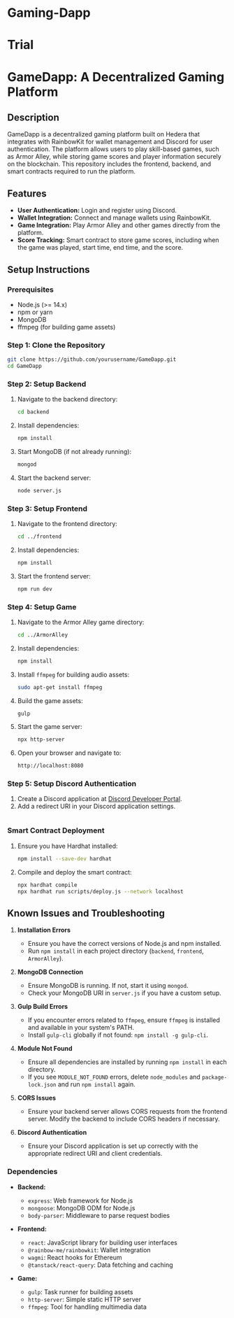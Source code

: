 # Gaming-Dapp
Trial
=======
# GameDapp: A Decentralized Gaming Platform

## Description
GameDapp is a decentralized gaming platform built on Hedera that integrates with RainbowKit for wallet management and Discord for user authentication. The platform allows users to play skill-based games, such as Armor Alley, while storing game scores and player information securely on the blockchain. This repository includes the frontend, backend, and smart contracts required to run the platform.

## Features
- **User Authentication:** Login and register using Discord.
- **Wallet Integration:** Connect and manage wallets using RainbowKit.
- **Game Integration:** Play Armor Alley and other games directly from the platform.
- **Score Tracking:** Smart contract to store game scores, including when the game was played, start time, end time, and the score.

## Setup Instructions

### Prerequisites
- Node.js (>= 14.x)
- npm or yarn
- MongoDB
- ffmpeg (for building game assets)

### Step 1: Clone the Repository
```sh
git clone https://github.com/yourusername/GameDapp.git
cd GameDapp
```

### Step 2: Setup Backend
1. Navigate to the backend directory:
   ```sh
   cd backend
   ```

2. Install dependencies:
   ```sh
   npm install
   ```

3. Start MongoDB (if not already running):
   ```sh
   mongod
   ```

4. Start the backend server:
   ```sh
   node server.js
   ```

### Step 3: Setup Frontend
1. Navigate to the frontend directory:
   ```sh
   cd ../frontend
   ```

2. Install dependencies:
   ```sh
   npm install
   ```

3. Start the frontend server:
   ```sh
   npm run dev
   ```

### Step 4: Setup Game
1. Navigate to the Armor Alley game directory:
   ```sh
   cd ../ArmorAlley
   ```

2. Install dependencies:
   ```sh
   npm install
   ```

3. Install `ffmpeg` for building audio assets:
   ```sh
   sudo apt-get install ffmpeg
   ```

4. Build the game assets:
   ```sh
   gulp
   ```

5. Start the game server:
   ```sh
   npx http-server
   ```

6. Open your browser and navigate to:
   ```sh
   http://localhost:8080
   ```

### Step 5: Setup Discord Authentication
1. Create a Discord application at [Discord Developer Portal](https://discord.com/developers/applications).
2. Add a redirect URI in your Discord application settings.
   ```

### Smart Contract Deployment
1. Ensure you have Hardhat installed:
   ```sh
   npm install --save-dev hardhat
   ```

2. Compile and deploy the smart contract:
   ```sh
   npx hardhat compile
   npx hardhat run scripts/deploy.js --network localhost
   ```

## Known Issues and Troubleshooting

1. **Installation Errors**
   - Ensure you have the correct versions of Node.js and npm installed.
   - Run `npm install` in each project directory (`backend`, `frontend`, `ArmorAlley`).

2. **MongoDB Connection**
   - Ensure MongoDB is running. If not, start it using `mongod`.
   - Check your MongoDB URI in `server.js` if you have a custom setup.

3. **Gulp Build Errors**
   - If you encounter errors related to `ffmpeg`, ensure `ffmpeg` is installed and available in your system's PATH.
   - Install `gulp-cli` globally if not found: `npm install -g gulp-cli`.

4. **Module Not Found**
   - Ensure all dependencies are installed by running `npm install` in each directory.
   - If you see `MODULE_NOT_FOUND` errors, delete `node_modules` and `package-lock.json` and run `npm install` again.

5. **CORS Issues**
   - Ensure your backend server allows CORS requests from the frontend server. Modify the backend to include CORS headers if necessary.

6. **Discord Authentication**
   - Ensure your Discord application is set up correctly with the appropriate redirect URI and client credentials.

### Dependencies
- **Backend:**
  - `express`: Web framework for Node.js
  - `mongoose`: MongoDB ODM for Node.js
  - `body-parser`: Middleware to parse request bodies
  

- **Frontend:**
  - `react`: JavaScript library for building user interfaces
  - `@rainbow-me/rainbowkit`: Wallet integration
  - `wagmi`: React hooks for Ethereum
  - `@tanstack/react-query`: Data fetching and caching

- **Game:**
  - `gulp`: Task runner for building assets
  - `http-server`: Simple static HTTP server
  - `ffmpeg`: Tool for handling multimedia data



